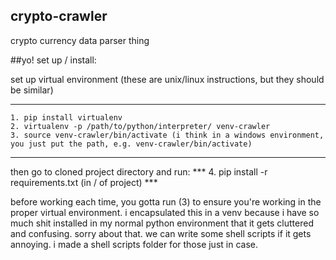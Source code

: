 ## crypto-crawler
crypto currency data parser thing

##yo! set up / install:

set up virtual environment (these are unix/linux instructions, but they should be similar)
*** 
    1. pip install virtualenv
    2. virtualenv -p /path/to/python/interpreter/ venv-crawler
    3. source venv-crawler/bin/activate (i think in a windows environment, you just put the path, e.g. venv-crawler/bin/activate)
***
  
then go to cloned project directory and run:
***  4. pip install -r requirements.txt (in / of project) ***

before working each time, you gotta run (3) to ensure you're working in the proper virtual environment. i encapsulated this in a 
venv because i have so much shit installed in my normal python environment that it gets cluttered and confusing. sorry about that. we can write some shell scripts if it gets annoying. i made a shell scripts folder for those just in case. 
  
